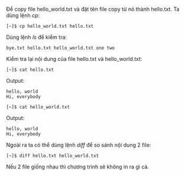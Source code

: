 Để copy file hello\_world.txt và đặt tên file copy từ nó thành hello.txt. Ta dùng lệnh _cp_:

```
[~]$ cp hello_world.txt hello.txt
```

Dùng lệnh _ls_ để kiểm tra:

```
bye.txt hello.txt hello_world.txt one two
```

Kiểm tra lại nội dung của file hello.txt và hello\_world.txt:

```
[~]$ cat hello.txt
```

Output:

```
hello, world
Hi, everybody
```

```
[~]$ cat hello_world.txt
```

Output:

```
hello, world
Hi, everybody
```

Ngoài ra ta có thể dùng lệnh _diff_ để so sánh nội dung 2 file:

```
[~]$ diff hello.txt hello_world.txt
```

Nếu 2 file giống nhau thì chương trình sẽ không in ra gì cả.

